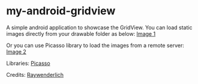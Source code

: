 # my-android-gridview
A simple android application to showcase the GridView.
You can load static images directly from your drawable folder as below:
[Image 1]()

Or you can use Picasso library to load the images from a remote server:
[Image 2]()


Libraries: [Picasso](http://square.github.io/picasso/)

Credits: [Raywenderlich](https://www.raywenderlich.com)
